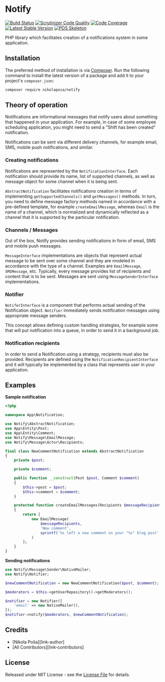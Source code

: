# Notify

[![Build Status](https://travis-ci.org/nikolaposa/notify.svg?branch=master)](https://travis-ci.org/nikolaposa/notify)
[![Scrutinizer Code Quality](https://scrutinizer-ci.com/g/nikolaposa/notify/badges/quality-score.png?b=master)](https://scrutinizer-ci.com/g/nikolaposa/notify/?branch=master)
[![Code Coverage](https://scrutinizer-ci.com/g/nikolaposa/notify/badges/coverage.png?b=master)](https://scrutinizer-ci.com/g/nikolaposa/notify/?branch=master)
[![Latest Stable Version](https://poser.pugx.org/nikolaposa/notify/v/stable)](https://packagist.org/packages/nikolaposa/notify)
[![PDS Skeleton](https://img.shields.io/badge/pds-skeleton-blue.svg)](https://github.com/php-pds/skeleton)

PHP library which facilitates creation of a notifications system in some application.

## Installation

The preferred method of installation is via [Composer](http://getcomposer.org/). Run the following command to install the latest version of a package and add it to your project's `composer.json`:

```bash
composer require nikolaposa/notify
```

## Theory of operation

Notifications are informational messages that notify users about something that happened in your application. For example, in case of some employee scheduling application, you might need to send a "Shift has been created" notification.

Notifications can be sent via different delivery channels, for example email, SMS, mobile push notifications, and similar.

### Creating notifications

Notifications are represented by the `NotificationInterface`. Each notification should provide its name, list of supported channels, as well as message object for some channel when it is being sent.

`AbstractNotification` facilitates notifications creation in terms of implementing `getSupportedChannels()` and `getMessages()` methods. In turn, you need to define message factory methods named in accordance with a pre-defined template, for example `createEmailMessage`, whereas `Email` is the name of a channel, which is normalized and dynamically reflected as a channel that it is supported by the particular notification.

### Channels / Messages

Out of the box, Notify provides sending notifications in form of email, SMS and mobile push messages.

`MessageInterface` implementations are objects that represent actual message to be sent over some channel and they are modeled in accordance with the type of a channel. Examples are `EmailMessage`, `SMSMessage`, etc. Typically, every message provides list of recipients and content that is to be
sent. Messages are sent using `MessageSenderInterface` implementations.

### Notifier

`NotiferInterface` is a component that performs actual sending of the Notification object. `Notifier` immediately sends notification messages using appropriate message senders.

This concept allows defining custom handling strategies, for example some that will put notification into a queue, in order to send it in a background job.

### Notification recipients

In order to send a Notification using a strategy, recipients must also be provided. Recipients are defined using the `NotificationRecipientInterface` and it will typically be implemented by a class that represents user in your application.

## Examples

**Sample notification**

```php
<?php

namespace App\Notification;

use Notify\AbstractNotification;
use App\Entity\Post;
use App\Entity\Comment;
use Notify\Message\EmailMessage;
use Notify\Message\Actor\Recipients;

final class NewCommentNotification extends AbstractNotification
{
    private $post;

    private $comment;

    public function __construct(Post $post, Comment $comment)
    {
        $this->post = $post;
        $this->comment = $comment;
    }

    protected function createEmailMessages(Recipients $messageRecipients)
    {
        return [
            new EmailMessage(
                $messageRecipients,
                'New comment',
                sprintf('%s left a new comment on your "%s" blog post', $this->comment->getAuthorName(), $this->post->getTitle())
            )
        ];
    }
}
```

**Sending notifications**

```php
use Notify\Message\Sender\NativeMailer;
use Notify\Notifier;

$newCommentNotification = new NewCommentNotification($post, $comment);

$moderators = $this->getUserRepository()->getModerators();

$notifier = new Notifier([
    'email' => new NativeMailer(),
]);
$notifier->notify($moderators, $newCommentNotification);
```

## Credits

- [Nikola Poša][link-author]
- [All Contributors][link-contributors]

## License

Released under MIT License - see the [License File](LICENSE) for details.
